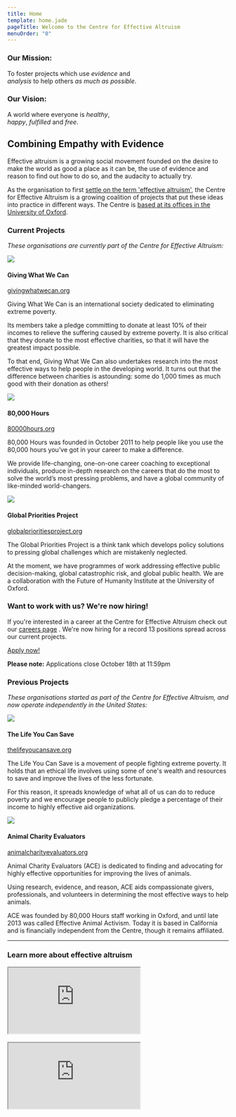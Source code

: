 ```yaml
---
title: Home
template: home.jade
pageTitle: Welcome to the Centre for Effective Altruism
menuOrder: "0"
---
```


<div class="well row center">

<div class="col-md-6 mission">

### Our Mission:

<p>To foster projects which use <em>evidence</em> and <br class="hidden-xs"><em>analysis</em> to help others <em>as much as possible</em>.</p>

</div>
<div class="col-md-6 vision">

### Our Vision:

<p>A world where everyone is <em>healthy</em>, <br class="hidden-xs"><em>happy</em>, <em>fulfilled</em> and <em>free</em>.</p>

</div>
</div>

<div class="row">
<div class="col-sm-12 about">

## Combining Empathy with Evidence

Effective altruism is a growing social movement founded on the desire to make the world as good a place as it can be, the use of evidence and reason to find out how to do so, and the audacity to actually try. 

As the organisation to first [settle on the term 'effective altruism'](http://www.effective-altruism.com/the-history-of-the-term-effective-altruism/), the Centre for Effective Altruism is a growing coalition of projects that put these ideas into practice in different ways. The Centre is [based at its offices in the University of Oxford](/contact).

</div>
</div>

<div class="organisations">

<div class="row current-projects">

<div>

### Current Projects

*These organisations are currently part of the Centre for Effective Altruism:*

</div>

<div class="col-lg-4 col-md-6 project gwwc">
<img class="logo" src="/images/logos/gwwc.png">
<div class="sr-only"><h4>Giving What We Can</h4></div>

<a href="https://givingwhatwecan.org" class="btn btn-primary">givingwhatwecan.org <i class="fa fa-external-link"></i></a>

Giving What We Can is an international society dedicated to eliminating extreme poverty. 

Its members take a pledge committing to donate at least 10% of their incomes to relieve the suffering caused by extreme poverty. It is also critical that they donate to the most effective charities, so that it will have the greatest impact possible. 

To that end, Giving What We Can also undertakes research into the most effective ways to help people in the developing world. It turns out that the difference between charities is astounding: some do 1,000 times as much good with their donation as others!

</div>

<div class="col-lg-4 col-md-6 project eightythousandhours">
<img class="logo" src="/images/logos/eightythousandhours.png">
<div class="sr-only"><h4>80,000 Hours</h4></div>

<a href="https://80000hours.org" class="btn btn-primary">80000hours.org <i class="fa fa-external-link"></i></a>


80,000 Hours was founded in October 2011 to help people like you use the 80,000 hours you’ve got in your career to make a difference.

We provide life-changing, one-on-one career coaching to exceptional individuals, produce in-depth research on the careers that do the most to solve the world’s most pressing problems, and have a global community of like-minded world-changers.

</div>



<div class="col-lg-4 col-md-6 project gpp">
<img class="logo" src="/images/logos/gpp.png">
<div class="sr-only"><h4>Global Priorities Project</h4></div>

<a href="http://globalprioritiesproject.org" class="btn btn-primary">globalprioritiesproject.org <i class="fa fa-external-link"></i></a>


The Global Priorities Project is a think tank which develops policy solutions to pressing global challenges which are mistakenly neglected. 

At the moment, we have programmes of work addressing effective public decision-making, global catastrophic risk, and global public health. We are a collaboration with the Future of Humanity Institute at the University of Oxford.

</div>

</div><!-- /current-projects -->

### Want to work with us? We're now hiring!
If you're interested in a career at the Centre for Effective Altruism check out our [careers page](https://www.centreforeffectivealtruism.org/careers) . We're now hiring for a record 13 positions spread across our current projects. 
<p class="center"><a href="https://eaglobal.typeform.com/to/nUNz0z" class="btn btn-primary btn-lg"  target="_blank"><i class="fa fa-edit"></i> Apply now!</a></p>
  
<div class="alert alert-info center"><i class="fa fa-exclamation-triangle"></i> <strong>Please note:</strong> Applications close October 18th at 11:59pm</div>  

<div class="row previous-projects">

<div>

### Previous Projects

*These organisations started as part of the Centre for Effective Altruism, and now operate independently in the United States:*

</div>


<div class="col-md-6 col-lg-4 col-lg-offset-1 project tlycs">
<img class="logo" src="/images/logos/tlycs.png">
<div class="sr-only"><h4>The Life You Can Save</h4></div>

<a href="http://www.thelifeyoucansave.org/" class="btn btn-primary">thelifeyoucansave.org <i class="fa fa-external-link"></i></a>

The Life You Can Save is a movement of people fighting extreme poverty. It holds that an ethical life involves using some of one's wealth and resources to save and improve the lives of the less fortunate. 

For this reason, it spreads knowledge of what all of us can do to reduce poverty and we encourage people to publicly pledge a percentage of their income to highly effective aid organizations.

</div>

<div class="col-md-6 col-lg-4 col-lg-offset-1 project ace">
<img class="logo" src="/images/logos/ace.png">
<div class="sr-only"><h4>Animal Charity Evaluators</h4></div>

<a href="http://www.animalcharityevaluators.org/" class="btn btn-primary">animalcharityevaluators.org <i class="fa fa-external-link"></i></a>

Animal Charity Evaluators (ACE) is dedicated to finding and advocating for highly effective opportunities for improving the lives of animals.

Using research, evidence, and reason, ACE aids compassionate givers, professionals, and volunteers in determining the most effective ways to help animals. 

ACE was founded by 80,000 Hours staff working in Oxford, and until late 2013 was called Effective Animal Activism. Today it is based in California and is financially independent from the Centre, though it remains affiliated.

</div>

</div><!-- /previous-projects -->

</div><!-- /organisations -->

---

<div class="row">
<div class="col-xs-12">
<h3 class="centered-heading">Learn more about effective altruism</h3>
</div>


<div class="col-md-6">
<div class="embed-responsive embed-responsive-16by9">
<iframe src="https://embed-ssl.ted.com/talks/peter_singer_the_why_and_how_of_effective_altruism.html" webkitAllowFullScreen mozallowfullscreen allowFullScreen class="embed-responsive-item"></iframe>
</div>
<div class="visible-xs"><br></div>
</div>
<div class="col-md-6">
<div class="embed-responsive embed-responsive-16by9">
<iframe src="https://www.youtube.com/embed/LtWINl3C_7s" webkitAllowFullScreen mozallowfullscreen allowfullscreen class="embed-responsive-item"></iframe>
</div>
</div>

</div>
